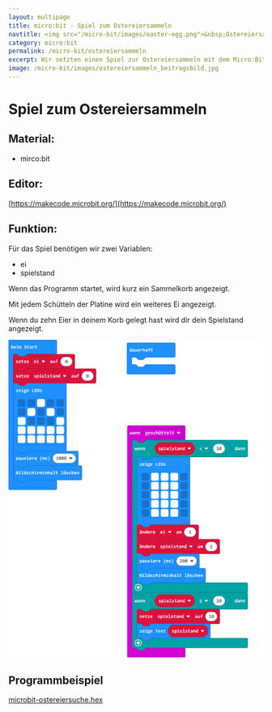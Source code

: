 ```yaml
---
layout: multipage
title: micro:bit - Spiel zum Ostereiersammeln
navtitle: <img src="/micro-bit/images/easter-egg.png">&nbsp;Ostereiersammeln&nbsp;<img src="/micro-bit/images/vcp-meet.png" title="Dieses Angebot kann auch über VCP-Meet genutzt werden.">
category: micro:bit
permalink: /micro-bit/ostereiersammeln
excerpt: Wir setzten einen Spiel zur Ostereiersammeln mit dem Micro:Bit um.
image: /micro-bit/images/ostereiersammeln_beitragsbild.jpg
---
```


# Spiel zum Ostereiersammeln



## Material:

+ mirco:bit

## Editor:

[https://makecode.microbit.org/](https://makecode.microbit.org/)

## Funktion:

Für das Spiel benötigen wir zwei Variablen:
- ei
- spielstand

Wenn das Programm startet, wird kurz ein Sammelkorb angezeigt.

Mit jedem Schütteln der Platine wird ein weiteres Ei angezeigt.

Wenn du zehn Eier in deinem Korb gelegt hast wird dir dein Spielstand angezeigt.

![](images/microbit-Screenshot_ostereiersuche.png)

## Programmbeispiel

[microbit-ostereiersuche.hex](appendix/microbit-ostereiersuche.hex)
